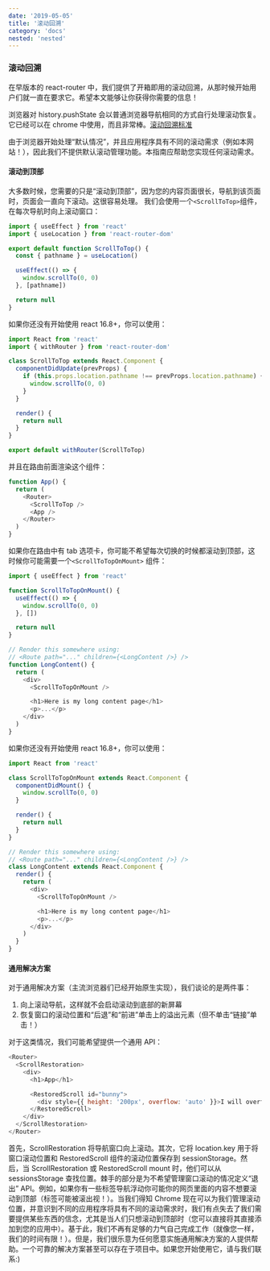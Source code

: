 ```yaml
---
date: '2019-05-05'
title: '滚动回溯'
category: 'docs'
nested: 'nested'
---
```


### 滚动回溯

在早版本的 react-router 中，我们提供了开箱即用的滚动回溯，从那时候开始用户们就一直在要求它。希望本文能够让你获得你需要的信息！

浏览器对 history.pushState 会以普通浏览器导航相同的方式自行处理滚动恢复。它已经可以在 chrome 中使用，而且非常棒。[滚动回溯标准](https://majido.github.io/scroll-restoration-proposal/history-based-api.html#web-idl)

由于浏览器开始处理“默认情况”，并且应用程序具有不同的滚动需求（例如本网站！），因此我们不提供默认滚动管理功能。本指南应帮助您实现任何滚动需求。

#### 滚动到顶部

大多数时候，您需要的只是“滚动到顶部”，因为您的内容页面很长，导航到该页面时，页面会一直向下滚动。这很容易处理。 我们会使用一个`<ScrollToTop>`组件，在每次导航时向上滚动窗口：

```js
import { useEffect } from 'react'
import { useLocation } from 'react-router-dom'

export default function ScrollToTop() {
  const { pathname } = useLocation()

  useEffect(() => {
    window.scrollTo(0, 0)
  }, [pathname])

  return null
}
```

如果你还没有开始使用 react 16.8+，你可以使用：

```js
import React from 'react'
import { withRouter } from 'react-router-dom'

class ScrollToTop extends React.Component {
  componentDidUpdate(prevProps) {
    if (this.props.location.pathname !== prevProps.location.pathname) {
      window.scrollTo(0, 0)
    }
  }

  render() {
    return null
  }
}

export default withRouter(ScrollToTop)
```

并且在路由前面渲染这个组件：

```js
function App() {
  return (
    <Router>
      <ScrollToTop />
      <App />
    </Router>
  )
}
```

如果你在路由中有 tab 选项卡，你可能不希望每次切换的时候都滚动到顶部，这时候你可能需要一个`<ScrollToTopOnMount>` 组件：

```js
import { useEffect } from 'react'

function ScrollToTopOnMount() {
  useEffect(() => {
    window.scrollTo(0, 0)
  }, [])

  return null
}

// Render this somewhere using:
// <Route path="..." children={<LongContent />} />
function LongContent() {
  return (
    <div>
      <ScrollToTopOnMount />

      <h1>Here is my long content page</h1>
      <p>...</p>
    </div>
  )
}
```

如果你还没有开始使用 react 16.8+，你可以使用：

```js
import React from 'react'

class ScrollToTopOnMount extends React.Component {
  componentDidMount() {
    window.scrollTo(0, 0)
  }

  render() {
    return null
  }
}

// Render this somewhere using:
// <Route path="..." children={<LongContent />} />
class LongContent extends React.Component {
  render() {
    return (
      <div>
        <ScrollToTopOnMount />

        <h1>Here is my long content page</h1>
        <p>...</p>
      </div>
    )
  }
}
```

#### 通用解决方案

对于通用解决方案（主流浏览器们已经开始原生实现），我们谈论的是两件事：

1. 向上滚动导航，这样就不会启动滚动到底部的新屏幕
2. 恢复窗口的滚动位置和“后退”和“前进”单击上的溢出元素（但不单击“链接”单击！）

对于这类情况，我们可能希望提供一个通用 API：

```js
<Router>
  <ScrollRestoration>
    <div>
      <h1>App</h1>

      <RestoredScroll id="bunny">
        <div style={{ height: '200px', overflow: 'auto' }}>I will overflow</div>
      </RestoredScroll>
    </div>
  </ScrollRestoration>
</Router>
```

首先，ScrollRestoration 将导航窗口向上滚动。其次，它将 location.key 用于将窗口滚动位置和 RestoredScroll 组件的滚动位置保存到 sessionStorage。然后，当 ScrollRestoration 或 RestoredScroll mount 时，他们可以从 sessionsStorage 查找位置。棘手的部分是为不希望管理窗口滚动的情况定义“退出” API。例如，如果你有一些标签导航浮动你可能你的网页里面的内容不想要滚动到顶部（标签可能被滚出视！）。当我们得知 Chrome 现在可以为我们管理滚动位置，并意识到不同的应用程序将具有不同的滚动需求时，我们有点失去了我们需要提供某些东西的信念，尤其是当人们只想滚动到顶部时（您可以直接将其直接添加到您的应用中）。基于此，我们不再有足够的力气自己完成工作（就像您一样，我们的时间有限！）。但是，我们很乐意为任何愿意实施通用解决方案的人提供帮助。一个可靠的解决方案甚至可以存在于项目中。如果您开始使用它，请与我们联系:)
